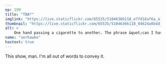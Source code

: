 ```yaml
---
ep: 199
title: "TBA*"
imglink: "https://live.staticflickr.com/65535/51046366118_e7fd16af6a_o.jpg"
thumbnail: "https://live.staticflickr.com/65535/51046366118_04624a0b4d_q.jpg"
alt: >
    One hand passing a cigarette to another. The phrase &quot;can I have&quot; is below one, and &quot;a cigarette?&quot; is above the other.
name: "serhawke"
hastext: true
---
```

This show, man. I'm all out of words to convey it.